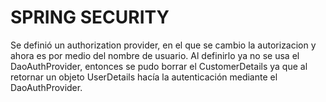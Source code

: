 # SPRING SECURITY

Se definió un authorization provider, en el que se cambio la autorizacion y ahora es por medio del nombre de usuario. Al definirlo ya no se usa el DaoAuthProvider, entonces se pudo borrar el CustomerDetails ya que al retornar un objeto UserDetails hacía la autenticación mediante el DaoAuthProvider.